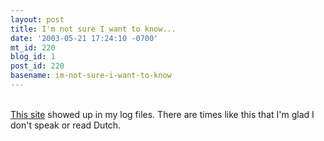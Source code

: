 ```yaml
---
layout: post
title: I'm not sure I want to know...
date: '2003-05-21 17:24:10 -0700'
mt_id: 220
blog_id: 1
post_id: 220
basename: im-not-sure-i-want-to-know
---
```

<br /><a href="http://www.ai.rug.nl/~marius/weblog/">This site</a> showed up in my log files. There are times like this that I'm glad I don't speak or read Dutch.<br /><br /><br />
